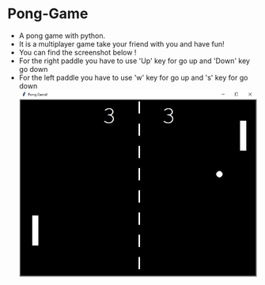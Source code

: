 # Pong-Game
 - A pong game with python.
 - It is a multiplayer game take your friend with you and have fun!
 - You can find the screenshot below !
 - For the right paddle you have to use 'Up' key for go up and 'Down' key go down
 - For the left paddle you have to use 'w' key for go up and 's' key for go down
![ScreenShot](https://github.com/eneeesyk/Pong-Game/blob/main/pong_game.JPG)
